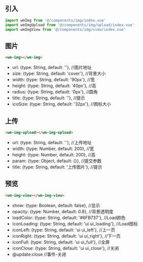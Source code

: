 ## 引入
```javascript
import wmImg from '@/components/img/index.vue'
import wmImgUpload from '@/components/img/upload/index.vue'
import wmImgView from '@/components/img/view/index.vue'
```

## 图片
```html
<wm-img></wm-img>
```
- url: {type: String, default: ''},         //图片地址
- size: {type: String, default: 'cover'},   //背景大小
- width: {type: String, default: '90px'},   //宽
- height: {type: String, default: '40px'},  //高
- radius: {type: String, default: '0px'},   //圆角
- title: {type: String, default: ''},       //提示
- icoSize: {type: String, default: '32px'}, //图标大小

## 上传
```html
<wm-img-upload></wm-img-upload>
```
- url: {type: String, default: ''},           //上传地址
- width: {type: Number, default: 200},        //宽
- height: {type: Number, default: 200},       //高
- param: {type: Object, default: {}},         //提交参数
- title: {type: String, default: '上传图片'}, //提示

## 预览
```html
<wm-img-view></wm-img-view>
```
- show: {type: Boolean, default: false},                  //显示
- opacity: {type: Number, default: 0.8},                  //背景透明度
- loadColor: {type: String, default: '#6FB737'},          //Load颜色
- iconLoading: {type: String, default: 'ui ui_loading'},  //Load图标
- iconLeft: {type: String, default: 'ui ui_left'},        //上一页
- iconRight: {type: String, default: 'ui ui_right'},      //下一页
- iconFull: {type: String, default: 'ui ui_full'},        //全屏
- iconClose: {type: String, default: 'ui ui_close'},      //关闭
- @update:close                                           //事件-关闭
